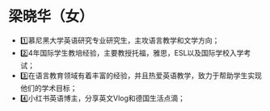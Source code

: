 # 梁晓华（女）

- 1️⃣慕尼黑大学英语研究专业研究生，主攻语言教学和文学方向；
- 2️⃣4年国际学生教培经验，主要教授托福，雅思，ESL以及国际学校入学考试；
- 3️⃣在语言教育领域有着丰富的经验，并且热爱英语教学，致力于帮助学生实现他们的学术目标；
- 4️⃣小红书英语博主，分享英文Vlog和德国生活点滴；
